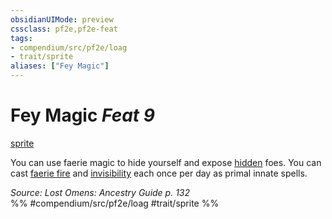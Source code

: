 ```yaml
---
obsidianUIMode: preview
cssclass: pf2e,pf2e-feat
tags:
- compendium/src/pf2e/loag
- trait/sprite
aliases: ["Fey Magic"]
---
```

# Fey Magic  *Feat 9*  
[sprite](rules/traits/sprite-b1.md "Sprite Ancestry & Heritage Trait")  


You can use faerie magic to hide yourself and expose [hidden](rules/conditions.md#Hidden) foes. You can cast [faerie fire](compendium/spells/faerie-fire.md) and [invisibility](compendium/spells/invisibility.md) each once per day as primal innate spells.

*Source: Lost Omens: Ancestry Guide p. 132*  
%% #compendium/src/pf2e/loag #trait/sprite %%